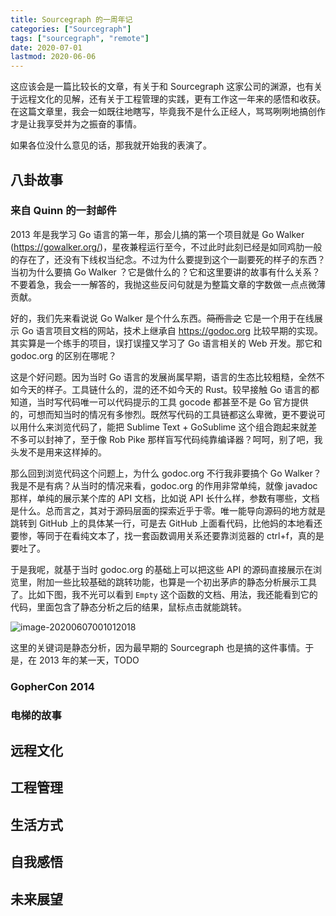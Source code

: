 ```yaml
---
title: Sourcegraph 的一周年记
categories: ["Sourcegraph"]
tags: ["sourcegraph", "remote"]
date: 2020-07-01
lastmod: 2020-06-06
---
```


这应该会是一篇比较长的文章，有关于和 Sourcegraph 这家公司的渊源，也有关于远程文化的见解，还有关于工程管理的实践，更有工作这一年来的感悟和收获。在这篇文章里，我会一如既往地瞎写，毕竟我不是什么正经人，骂骂咧咧地搞创作才是让我享受并为之振奋的事情。



如果各位没什么意见的话，那我就开始我的表演了。



## 八卦故事

### 来自 Quinn 的一封邮件

2013 年是我学习 Go 语言的第一年，那会儿搞的第一个项目就是 Go Walker (https://gowalker.org/)，星夜兼程运行至今，不过此时此刻已经是如同鸡肋一般的存在了，还没有下线权当纪念。不过为什么要提到这个一副要死的样子的东西？当初为什么要搞 Go Walker ？它是做什么的？它和这里要讲的故事有什么关系？不要着急，我会一一解答的，我抛这些反问句就是为整篇文章的字数做一点点微薄贡献。

好的，我们先来看说说 Go Walker 是个什么东西。~~简而言之~~ 它是一个用于在线展示 Go 语言项目文档的网站，技术上继承自 https://godoc.org 比较早期的实现。其实算是一个练手的项目，误打误撞又学习了 Go 语言相关的 Web 开发。那它和 godoc.org 的区别在哪呢？

这是个好问题。因为当时 Go 语言的发展尚属早期，语言的生态比较粗糙，全然不如今天的样子。工具链什么的，混的还不如今天的 Rust。较早接触 Go 语言的都知道，当时写代码唯一可以代码提示的工具 gocode 都甚至不是 Go 官方提供的，可想而知当时的情况有多惨烈。既然写代码的工具链都这么卑微，更不要说可以用什么来浏览代码了，能把 Sublime Text + GoSublime 这个组合跑起来就差不多可以封神了，至于像 Rob Pike 那样盲写代码纯靠编译器？呵呵，别了吧，我头发不是用来这样掉的。

那么回到浏览代码这个问题上，为什么 godoc.org 不行我非要搞个 Go Walker？我是不是有病？从当时的情况来看，godoc.org 的作用非常单纯，就像 javadoc 那样，单纯的展示某个库的 API 文档，比如说 API 长什么样，参数有哪些，文档是什么。总而言之，其对于源码层面的探索近乎于零。唯一能导向源码的地方就是跳转到 GitHub 上的具体某一行，可是去 GitHub 上面看代码，比他妈的本地看还要惨，等同于在看纯文本了，找一套函数调用关系还要靠浏览器的 ctrl+f，真的是要吐了。

于是我呢，就基于当时 godoc.org 的基础上可以把这些 API 的源码直接展示在浏览里，附加一些比较基础的跳转功能，也算是一个初出茅庐的静态分析展示工具了。比如下图，我不光可以看到 `Empty` 这个函数的文档、用法，我还能看到它的代码，里面包含了静态分析之后的结果，鼠标点击就能跳转。

![image-20200607001012018](/img/200701/image-20200607001012018.png)

这里的关键词是静态分析，因为最早期的 Sourcegraph 也是搞的这件事情。于是，在 2013 年的某一天，TODO

### GopherCon 2014

### 电梯的故事

## 远程文化



## 工程管理



## 生活方式



## 自我感悟



## 未来展望



